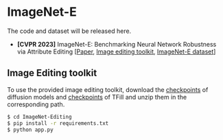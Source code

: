 # ImageNet-E

The code and dataset will be released here.

- **[CVPR 2023]** ImageNet-E: Benchmarking Neural Network Robustness via Attribute Editing [[Paper](https://arxiv.org/abs/2303.17096), [Image editing toolkit](ImageNet-Editing), [ImageNet-E dataset](https://drive.google.com/file/d/19M1FQB8c_Mir6ermRsukTQReI-IFXeT0/view?usp=sharing)]



## Image Editing toolkit
To use the provided image editing toolkit, download the [checkpoints](https://drive.google.com/file/d/1qwDKS5HK8PRo5-baU-UCqsBXmRS2Ejes/view?usp=share_link) of diffusion models and [checkpoints](https://drive.google.com/file/d/16GuXCG4W9z614NLmOrlRnCawmJBkphOZ/view?usp=share_link) of TFill and unzip them in the corresponding path.
```bash
$ cd ImageNet-Editing
$ pip install -r requirements.txt
$ python app.py
```